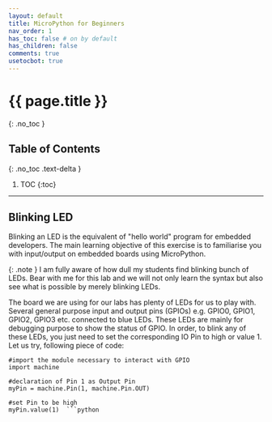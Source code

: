 ```yaml
---
layout: default
title: MicroPython for Beginners
nav_order: 1
has_toc: false # on by default
has_children: false
comments: true
usetocbot: true
---
```

# {{ page.title }}
{: .no_toc }

## Table of Contents
{: .no_toc .text-delta }

1. TOC
{:toc}
---

## Blinking LED
Blinking an LED is the equivalent of "hello world" program for embedded developers. The main learning objective of this exercise is to familiarise you with input/output on embedded boards using MicroPython.

{: .note }
I am fully aware of how dull my students find blinking bunch of LEDs. Bear with me for this lab and we will not only learn the syntax but also see what is possible by merely blinking LEDs.

The board we are using for our labs has plenty of LEDs for us to play with. Several general purpose input and output pins (GPIOs) e.g. GPIO0, GPIO1, GPIO2, GPIO3 etc. connected to blue LEDs. These LEDs are mainly for debugging purpose to show the status of GPIO.  In order, to blink any of these LEDs, you just need to set the corresponding IO Pin to high or value 1. Let us try, following piece of code:
```
#import the module necessary to interact with GPIO
import machine

#declaration of Pin 1 as Output Pin
myPin = machine.Pin(1, machine.Pin.OUT) 

#set Pin to be high
myPin.value(1)  ```python